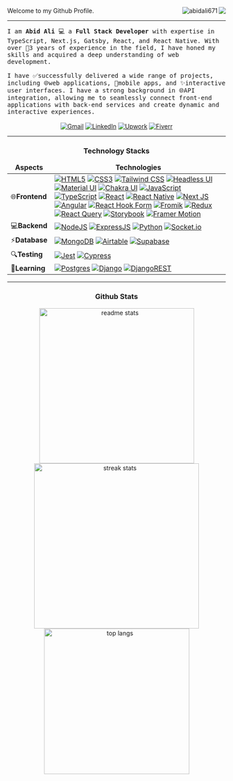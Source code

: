Welcome to my Github Profile. <a href="https://github.com/abidali671?tab=followers"><img src="https://img.shields.io/github/followers/abidali671?style=social&label=Follow&maxAge=z" align = 'right'></a><a href="https://github.com/abidali671"><img src="https://komarev.com/ghpvc/?username=abidali671&color=yellow" alt="abidali671" align = 'right'/></a>
<hr/>
<samp>I am <b>Abid Ali</b> 💻 a <b>Full Stack Developer</b> with expertise in TypeScript, Next.js, Gatsby, React, and React Native. With over 🌟3 years of experience in the field, I have honed my skills and acquired a deep understanding of web development.
<br/>
<br/>
  I have ✅successfully delivered a wide range of projects, including 🌐web applications, 📱mobile apps, and ✨interactive user interfaces. I have a strong background in 🌐API integration, allowing me to seamlessly connect front-end applications with back-end services 
  and create dynamic and interactive experiences.
</samp>
<br/>
<br/>
<div align="center">
  <a href="mailto:abid.saeed.ali92@gmail.com" rel="nofollow">
    <img
      alt="Gmail"
      src="https://img.shields.io/badge/Gmail-EA4335?style=for-the-badge&logo=gmail&logoColor=white"
      style="max-width: 100%"
  /></a>
  <a
    href="https://www.linkedin.com/in/abid-ali-89ab4a1bb/"
    rel="nofollow"
    target="_blank"
  >
    <img
      alt="LinkedIn"
      src="https://img.shields.io/badge/LinkedIn-0A66C2?style=for-the-badge&logo=linkedin&logoColor=white"
      style="max-width: 100%"
  /></a>
  <a
    href="https://www.upwork.com/freelancers/~014093a104f15a71c0"
    rel="nofollow"
    target="_blank"
  >
    <img
      alt="Upwork"
      src="https://img.shields.io/badge/Upwork-6FDA44?style=for-the-badge&logo=upwork&logoColor=white"
      style="max-width: 100%"
  /></a>
  <a href="https://www.fiverr.com/abidsaeed92" rel="nofollow" target="_blank">
    <img
      alt="Fiverr"
      src="https://img.shields.io/badge/Fiverr-1DBF73?style=for-the-badge&logo=fiverr&logoColor=white"
      style="max-width: 100%"
  /></a>
</div>
<hr/>
<h3 border="none" align="center">Technology Stacks</h3>
<table>
  <thead align="center">
    <tr border="none">
      <td><b>Aspects</b></td>
      <td><b>Technologies</b></td>
    </tr>
  </thead>
  <tbody>
    <tr>
      <td>
          🌐<b>Frontend</b>
      </td>
      <td>
        <a
          href="https://developer.mozilla.org/en-US/docs/Glossary/HTML5"
          rel="nofollow"
          target="_blank"
        >
          <img
            alt="HTML5"
            src="https://img.shields.io/badge/HTML5-E34F26?style=for-the-badge&logo=html5&logoColor=white"
            style="max-width: 100%"
        /></a>
        <a
          href="https://developer.mozilla.org/en-US/docs/Web/CSS"
          rel="nofollow"
          target="_blank"
        >
          <img
            alt="CSS3"
            src="https://img.shields.io/badge/CSS3-1572B6?style=for-the-badge&logo=css3&logoColor=white"
            style="max-width: 100%"
        /></a>
        <a href="https://tailwindcss.com/" rel="nofollow" target="_blank">
          <img
            alt="Tailwind CSS"
            src="https://img.shields.io/badge/Tailwind%20CSS-06B6D4?style=for-the-badge&logo=tailwindcss&logoColor=white"
            style="max-width: 100%"
        /></a>
        <a href="https://headlessui.com/" rel="nofollow" target="_blank">
          <img
            alt="Headless UI"
            src="https://img.shields.io/badge/headless_ui-66E3FF?style=for-the-badge&logo=headlessui&logoColor=black"
            style="max-width: 100%"
        /></a>
        <a href="https://mui.com/" rel="nofollow" target="_blank">
          <img
            alt="Material UI"
            src="https://img.shields.io/badge/Material%20UI-007FFF?style=for-the-badge&logo=mui&logoColor=white"
            style="max-width: 100%"
        /></a>
        <a href="https://chakra-ui.com/" rel="nofollow" target="_blank">
          <img
            alt="Chakra UI"
            src="https://img.shields.io/badge/Chakra_UI-319795?style=for-the-badge&logo=chakraui&logoColor=white"
            style="max-width: 100%"
        /></a>
        <a
          href="https://developer.mozilla.org/en-US/docs/Web/JavaScript"
          rel="nofollow"
          target="_blank"
        >
          <img
            alt="JavaScript"
            src="https://img.shields.io/badge/JavaScript-323330?style=for-the-badge&logo=javascript&logoColor=F7DF1E"
            style="max-width: 100%"
        /></a>
        <a
          href="https://www.typescriptlang.org/"
          rel="nofollow"
          target="_blank"
        >
          <img
            alt="TypeScript"
            src="https://img.shields.io/badge/TypeScript-007ACC?style=for-the-badge&logo=typescript&logoColor=white"
            style="max-width: 100%"
        /></a>
        <a href="https://reactjs.org/" rel="nofollow" target="_blank">
          <img
            alt="React"
            src="https://img.shields.io/badge/React-%2320232a?style=for-the-badge&logo=react&logoColor=%2361DAFB"
            style="max-width: 100%"
        /></a>
        <a href="https://reactnative.dev/" rel="nofollow" target="_blank">
          <img
            alt="React Native"
            src="https://img.shields.io/badge/react_native-%2320232a.svg?style=for-the-badge&logo=react&logoColor=%2361DAFB"
            style="max-width: 100%"
        /></a>
        <a href="https://nextjs.org/" rel="nofollow" target="_blank">
          <img
            alt="Next JS"
            src="https://img.shields.io/badge/next_js-000000.svg?style=for-the-badge&logo=nextdotjs&logoColor=%2361DAFB"
            style="max-width: 100%"
        /></a>
          <a href="https://nextjs.org/" rel="nofollow" target="_blank">
          <img
            alt="Angular"
            src="https://img.shields.io/badge/Angular-FF10F0.svg?style=for-the-badge&logo=angular&logoColor=%0F0F11"
            style="max-width: 100%"
        /></a>
        <a href="https://react-hook-form.com/" rel="nofollow" target="_blank">
          <img
            alt="React Hook Form"
            src="https://img.shields.io/badge/React%20Hook%20Form-%23EC5990.svg?style=for-the-badge&logo=reacthookform&logoColor=white"
            style="max-width: 100%"
        /></a>
        <a href="https://formik.org/" rel="nofollow" target="_blank">
          <img
            alt="Fromik"
            src="https://img.shields.io/badge/Formik-2563EB.svg?style=for-the-badge&logo=formik&logoColor=white"
            style="max-width: 100%"
        /></a>
        <a href="https://redux.js.org/" rel="nofollow" target="_blank">
          <img
            alt="Redux"
            src="https://img.shields.io/badge/redux-toolkit-%23593d88.svg?style=for-the-badge&logo=redux&logoColor=white"
            style="max-width: 100%"
        /></a>
        <a
          href="https://tanstack.com/query/latest"
          rel="nofollow"
          target="_blank"
        >
          <img
            alt="React Query"
            src="https://img.shields.io/badge/React_Query-FF4154.svg?style=for-the-badge&logo=reactquery&logoColor=white"
            style="max-width: 100%"
        /></a>
        <a href="https://storybook.js.org/" rel="nofollow" target="_blank">
          <img
            alt="Storybook"
            src="https://img.shields.io/badge/-Storybook-FF4785?style=for-the-badge&logo=storybook&logoColor=white"
            style="max-width: 100%"
        /></a>
        <a href="https://www.framer.com/" rel="nofollow" target="_blank">
          <img
            alt="Framer Motion"
            src="https://img.shields.io/badge/Framer_Motion-0055FF?style=for-the-badge&logo=framer&logoColor=white"
            style="max-width: 100%"
        /></a>
      </td>
    </tr>
    <tr>
      <td>
          💻<b>Backend</b>
      </td>
      <td>
        <a href="https://nodejs.org/en/" rel="nofollow" target="_blank">
          <img
            alt="NodeJS"
            src="https://img.shields.io/badge/Node.js-339933?style=for-the-badge&logo=nodedotjs&logoColor=white"
            style="max-width: 100%"
        /></a>
        <a href="https://expressjs.com/" rel="nofollow" target="_blank">
          <img
            alt="ExpressJS"
            src="https://img.shields.io/badge/Express.js-000000?style=for-the-badge&logo=express&logoColor=white"
            style="max-width: 100%"
        /></a>
        <a href="https://www.python.org/" rel="nofollow" target="_blank">
          <img
            alt="Python"
            src="https://img.shields.io/badge/python-3670A0?style=for-the-badge&logo=python&logoColor=ffdd54"
            style="max-width: 100%"
        /></a>
        <a href="https://socket.io/" rel="nofollow" target="_blank">
          <img
            alt="Socket.io"
            src="https://img.shields.io/badge/socket.io-010101?style=for-the-badge&logo=socketdotio&logoColor=ffdd54"
            style="max-width: 100%"
        /></a>
      </td>
    </tr>
    <tr>
      <td>
          ⚡<b>Database</b>
      </td>
      <td>
        <a href="https://www.mongodb.com/" rel="nofollow" target="_blank">
          <img
            alt="MongoDB"
            src="https://img.shields.io/badge/MongoDB-4EA94B?style=for-the-badge&logo=mongodb&logoColor=white"
            data-canonical-src="https://img.shields.io/badge/MongoDB-4EA94B?style=for-the-badge&logo=mongodb&logoColor=white"
            style="max-width: 100%"
        /></a>
        <a href="https://www.airtable.com/" rel="nofollow" target="_blank">
          <img
            alt="Airtable"
            src="https://img.shields.io/badge/Airtable-18BFFF?style=for-the-badge&logo=airtable&logoColor=white"
            style="max-width: 100%"
        /></a>
        <a href="https://supabase.com/" rel="nofollow" target="_blank">
          <img
            alt="Supabase"
            src="https://img.shields.io/badge/Supabase-4EA94B?style=for-the-badge&logo=supabase&logoColor=white"
            style="max-width: 100%"
        /></a>
      </td>
    </tr>
    <tr>
      <td>
          🔍<b>Testing</b>
      </td>
      <td>
        <a href="https://jestjs.io/" rel="nofollow" target="_blank">
          <img
            alt="Jest"
            src="https://img.shields.io/badge/Jest-C21325?style=for-the-badge&logo=#C21325&logoColor=white"
            style="max-width: 100%"
        /></a>
        <a href="https://www.cypress.io/" rel="nofollow" target="_blank">
          <img
            alt="Cypress"
            src="https://img.shields.io/badge/Cypress-69D3A7?style=for-the-badge&logo=cypress&logoColor=white"
            style="max-width: 100%"
        /></a>
      </td>
    </tr>
        <tr>
      <td>
          📖<b>Learning</b>
      </td>
      <td>
        <a href="https://www.postgresql.org/" rel="nofollow" target="_blank">
          <img
            alt="Postgres"
            src="https://img.shields.io/badge/postgres-%23316192.svg?style=for-the-badge&logo=postgresql&logoColor=white"
            data-canonical-src="https://img.shields.io/badge/postgres-%23316192.svg?style=for-the-badge&logo=postgresql&logoColor=white"
            style="max-width: 100%"
        /></a>
                <a href="https://www.djangoproject.com/" rel="nofollow" target="_blank">
          <img
            alt="Django"
            src="https://img.shields.io/badge/django-%23092E20.svg?style=for-the-badge&logo=django&logoColor=white"
            style="max-width: 100%"
        /></a>
        <a
          href="https://www.django-rest-framework.org/"
          rel="nofollow"
          target="_blank"
        >
          <img
            alt="DjangoREST"
            src="https://img.shields.io/badge/DJANGO-REST-ff1709?style=for-the-badge&logo=django&logoColor=white&color=ff1709&labelColor=gray"
            style="max-width: 100%"
        /></a>
      </td>
    </tr>
  </tbody>
</table>
<hr/>
<h3 border="none" align="center">Github Stats</h3>
<div align=center>
  <img width=357 src="https://github-readme-stats-salesp07.vercel.app/api?username=abidali671&count_private=true&show_icons=true&theme=react&rank_icon=github&border_radius=10" alt="readme stats" />
  <img width=380 src="https://github-readme-streak-stats-salesp07.vercel.app/?user=abidali671&count_private=true&theme=react&border_radius=10" alt="streak stats"/>
  <br/>
  <img width=335 align="center"  src="https://github-readme-stats-salesp07.vercel.app/api/top-langs/?username=abidali671&langs_count=8&layout=compact&theme=react&border_radius=10&size_weight=0.5&count_weight=0.5&exclude_repo=github-readme-stats" alt="top langs" />
</div>
